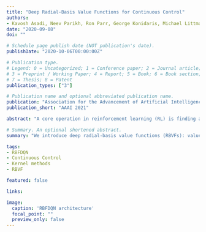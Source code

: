 ```yaml
---
title: "Deep Radial-Basis Value Functions for Continuous Control"
authors:
- Kavosh Asadi, Neev Parikh, Ron Parr, George Konidaris, Michael Littman
date: "2020-09-08"
doi: ""

# Schedule page publish date (NOT publication's date).
publishDate: "2020-10-06T00:00:00Z"

# Publication type.
# Legend: 0 = Uncategorized; 1 = Conference paper; 2 = Journal article;
# 3 = Preprint / Working Paper; 4 = Report; 5 = Book; 6 = Book section;
# 7 = Thesis; 8 = Patent
publication_types: ["3"]

# Publication name and optional abbreviated publication name.
publication: "Association for the Advancement of Artificial Intelligence 2021"
publication_short: "AAAI 2021"

abstract: "A core operation in reinforcement learning (RL) is finding an action that is optimal with respect to a learned value function.  This operation is often challenging when the learned value function takes continuous actions as input. We introduce deep radial-basis value functions (RBVFs): value functions learned using a deep network with a radial-basis function (RBF) output layer. We show that the maximum action-value with respect to a deep RBVF can be easily approximated up to any desired accuracy. Moreover, deep RBVFs can represent any true value function owing to their support for universal function approximation. We show that deep RBVFs facilitate the use of value-function-only algorithms in continuous control, and can serve as the critic in actor-critic algorithms. We extend the standard DQN algorithm to continuous control by endowing the agent with a deep RBVF, and show that it significantly outperforms value-function-only baselines and is competitive with state-of-the-art actor-critic algorithms. Together, these results reinvigorate radial-basis deep RL."

# Summary. An optional shortened abstract.
summary: "We introduce deep radial-basis value functions (RBVFs): value functions learned using a deep network with a radial-basis function (RBF) output layer."

tags:
- RBFDQN
- Continuous Control 
- Kernel methods
- RBVF 

featured: false

links:

image:
  caption: 'RBFDQN architecture'
  focal_point: ""
  preview_only: false
---
```

